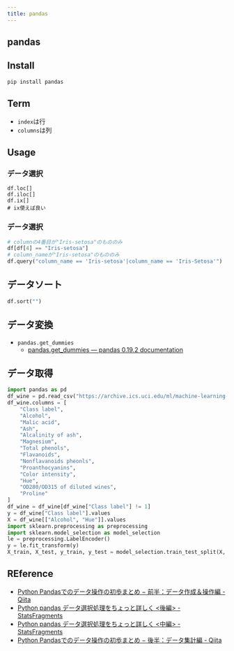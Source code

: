 ```yaml
---
title: pandas
---
```


## pandas


## Install

```sh
pip install pandas
```

## Term
* `index`は行
* `columns`は列

## Usage

### データ選択

```
df.loc[]
df.iloc[]
df.ix[]
# ix使えば良い
```

### データ選択

```python
# columnの4番目が"Iris-setosa"のもののみ
df[df[4] == "Iris-setosa"]
# column_nameが"Iris-setosa"のもののみ
df.query("column_name == 'Iris-setosa'|column_name == 'Iris-Setosa'")
```

## データソート

```python
df.sort("")
```

## データ変換
* `pandas.get_dummies`
    * [pandas.get_dummies — pandas 0.19.2 documentation](http://pandas.pydata.org/pandas-docs/stable/generated/pandas.get_dummies.html)

## データ取得

```python
import pandas as pd
df_wine = pd.read_csv("https://archive.ics.uci.edu/ml/machine-learning-databases/wine/wine.data", header=None)
df_wine.columns = [
    "Class label",
    "Alcohol",
    "Malic acid",
    "Ash",
    "Alcalinity of ash",
    "Magnesium",
    "Total phenols",
    "Flavanoids",
    "Nonflavanoids pheonls",
    "Proanthocyanins",
    "Color intensity",
    "Hue",
    "OD280/OD315 of diluted wines",
    "Proline"
]
df_wine = df_wine[df_wine["Class label"] != 1]
y = df_wine["Class label"].values
X = df_wine[["Alcohol", "Hue"]].values
import sklearn.preprocessing as preprocessing
import sklearn.model_selection as model_selection
le = preprocessing.LabelEncoder()
y = le.fit_transform(y)
X_train, X_test, y_train, y_test = model_selection.train_test_split(X, y, test_size=0.4, random_state=1)
```

## REference
* [Python Pandasでのデータ操作の初歩まとめ − 前半：データ作成＆操作編 - Qiita](http://qiita.com/hik0107/items/d991cc44c2d1778bb82e)
* [Python pandas データ選択処理をちょっと詳しく <後編> - StatsFragments](http://sinhrks.hatenablog.com/entry/2014/11/18/003204)
* [Python pandas データ選択処理をちょっと詳しく <中編> - StatsFragments](http://sinhrks.hatenablog.com/entry/2014/11/15/230705)
* [Python Pandasでのデータ操作の初歩まとめ − 後半：データ集計編 - Qiita](http://qiita.com/hik0107/items/0ae69131e5317b62c3b7)


